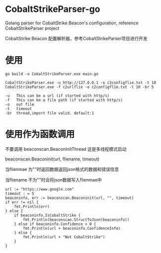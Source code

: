 # CobaltStrikeParser-go
Golang parser for CobaltStrike Beacon's configuration, reference CobaltStrikeParser project

CobaltStrike Beacon 配置解析器，参考CobaltStrikeParser项目进行开发

# 使用

```
go build -o CobaltStrikeParser.exe main.go

CobaltStrikeParser.exe -u http://127.0.0.1 -o c2configflie.txt -t 10
CobaltStrikeParser.exe -f c2urlflie -o c2configflie.txt -t 10 -br 5

-u   This can be a url (if started with http/s)
-f   This can be a file path (if started with http/s)
-o   out file
-t   timeout
-br  thread,import file valid. default:1
```

# 使用作为函数调用

不要调用 beaconscan.BeaconInitThread 这是多线程模式启动

beaconscan.Beaconinit(url, fliename, timeout)

当flienmae 为""时返回数据返回json格式的数据和错误信息

当fliename 不为""时会将json数据写入flienmae中


```
url := "https://www.google.com"
timeout : = 5
beaconinfo, err := beaconscan.Beaconinit(url, "", timeout)
if err != nil {
    fmt.Println(err)
} else {
    if beaconinfo.IsCobaltStrike {
        fmt.Println(beaconscan.StructToJson(beaconinfo))
    } else if beaconinfo.Confidence > 0 {
        fmt.Println(url + beaconinfo.ConfidenceInfo)
    } else {
        fmt.Println(url + "Not CobaltStrike")
    }
}
```
